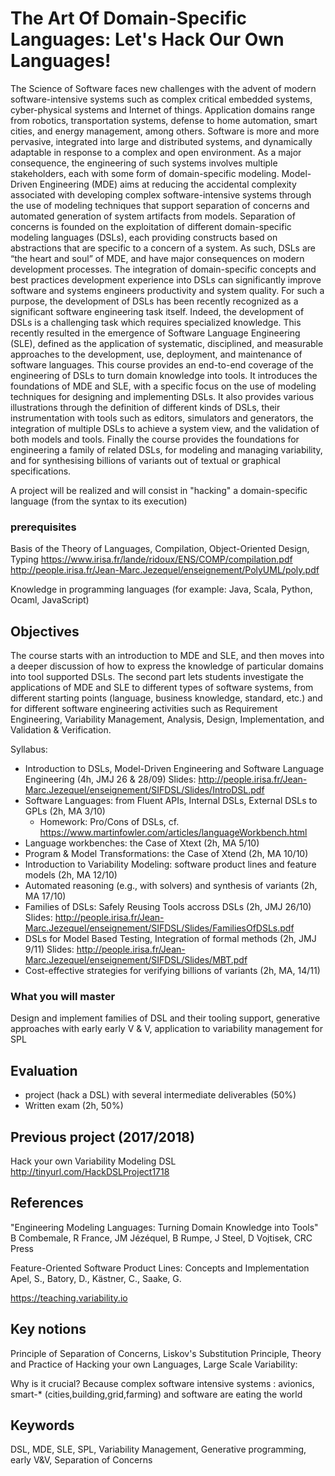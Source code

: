 # The Art Of Domain-Specific Languages: Let's Hack Our Own Languages! 

The Science of Software faces new challenges with the advent of modern software-intensive systems such as complex critical embedded systems, cyber-physical systems and Internet of things. Application domains range from robotics, transportation systems, defense to home automation, smart cities, and energy management, among others. Software is more and more pervasive, integrated into large and distributed systems, and dynamically adaptable in response to a complex and open environment. As a major consequence, the engineering of such systems involves multiple stakeholders, each with some form of domain-specific modeling.
Model-Driven Engineering (MDE) aims at reducing the accidental complexity associated with developing complex software-intensive systems through the use of modeling techniques that support separation of concerns and automated generation of system artifacts from models. Separation of concerns is founded on the exploitation of different domain-specific modeling languages (DSLs), each providing constructs based on abstractions that are specific to a concern of a system. As such, DSLs are “the heart and soul” of MDE, and have major consequences on modern development processes.
The integration of domain-specific concepts and best practices development experience into DSLs can significantly improve software and systems engineers productivity and system quality. For such a purpose, the development of DSLs has been recently recognized as a significant software engineering task itself. Indeed, the development of DSLs is a challenging task which requires specialized knowledge. This recently resulted in the emergence of Software Language Engineering (SLE), defined as the application of systematic, disciplined, and measurable approaches to the development, use, deployment, and maintenance of software languages.
This course provides an end-to-end coverage of the engineering of DSLs to turn domain knowledge into tools. It introduces the foundations of MDE and SLE, with a specific focus on the use of modeling techniques for designing and implementing DSLs. It also provides various illustrations through the definition of different kinds of DSLs, their instrumentation with tools such as editors, simulators and generators, the integration of multiple DSLs to achieve a system view, and the validation of both models and tools. Finally the course provides the foundations for engineering a family of related DSLs, for modeling and managing variability, and for synthesising billions of variants out of textual or graphical specifications.

A project will be realized and will consist in "hacking" a domain-specific language (from the syntax to its execution) 

### prerequisites
Basis of the Theory of Languages, Compilation, Object-Oriented Design, Typing
https://www.irisa.fr/lande/ridoux/ENS/COMP/compilation.pdf http://people.irisa.fr/Jean-Marc.Jezequel/enseignement/PolyUML/poly.pdf

Knowledge in programming languages (for example: Java, Scala, Python, Ocaml, JavaScript) 

## Objectives 

The course starts with an introduction to MDE and SLE, and then moves into a deeper discussion of how to express the knowledge of particular domains into tool supported DSLs. The second part lets students investigate the applications of MDE and SLE to different types of software systems, from different starting points (language, business knowledge, standard, etc.) and for different software engineering activities such as Requirement Engineering, Variability Management, Analysis, Design, Implementation, and Validation & Verification. 

Syllabus:
 * Introduction to DSLs, Model-Driven Engineering and Software Language Engineering (4h, JMJ 26 & 28/09)
    Slides: http://people.irisa.fr/Jean-Marc.Jezequel/enseignement/SIFDSL/Slides/IntroDSL.pdf
 * Software Languages: from Fluent APIs, Internal DSLs, External DSLs to GPLs (2h, MA 3/10)
   * Homework: Pro/Cons of DSLs, cf. https://www.martinfowler.com/articles/languageWorkbench.html
 * Language workbenches: the Case of Xtext (2h, MA 5/10)
 * Program & Model Transformations: the Case of Xtend (2h, MA 10/10)
 * Introduction to Variability Modeling: software product lines and feature models (2h, MA 12/10)
 * Automated reasoning (e.g., with solvers) and synthesis of variants (2h, MA 17/10)
 * Families of DSLs: Safely Reusing Tools accross DSLs (2h, JMJ 26/10)
 Slides: http://people.irisa.fr/Jean-Marc.Jezequel/enseignement/SIFDSL/Slides/FamiliesOfDSLs.pdf
 * DSLs for Model Based Testing, Integration of formal methods (2h, JMJ 9/11)
 Slides: http://people.irisa.fr/Jean-Marc.Jezequel/enseignement/SIFDSL/Slides/MBT.pdf
 * Cost-effective strategies for verifying billions of variants (2h, MA, 14/11)


### What you will master	

Design and implement families of DSL and their tooling support, generative approaches with early early V & V, application to variability management for SPL

## Evaluation	
+ project (hack a DSL) with several intermediate deliverables (50%)
+ Written exam (2h, 50%) 

## Previous project (2017/2018) 

Hack your own Variability Modeling DSL http://tinyurl.com/HackDSLProject1718 

## References	

"Engineering Modeling Languages: Turning Domain Knowledge into Tools" B Combemale, R France, JM Jézéquel, B Rumpe, J Steel, D Vojtisek, CRC Press

Feature-Oriented Software Product Lines: Concepts and Implementation
Apel, S., Batory, D., Kästner, C., Saake, G.

https://teaching.variability.io

## Key notions	

Principle of Separation of Concerns, Liskov's Substitution Principle, Theory and Practice of Hacking your own Languages, Large Scale Variability: 

Why is it crucial? 
Because complex software intensive systems : avionics, smart-* (cities,building,grid,farming) and software are eating the world

## Keywords	
DSL, MDE, SLE, SPL, Variability Management, Generative programming, early V&V, Separation of Concerns

